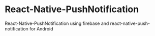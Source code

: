 # React-Native-PushNotification
React-Native-PushNotification using firebase and react-native-push-notification for Android
